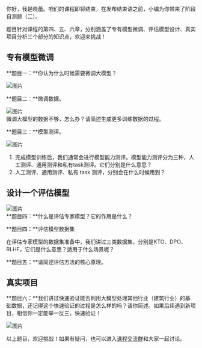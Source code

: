你好，我是晓蕾。咱们的课程即将结束，在发布结束语之前，小编为你带来了阶段自测题（二）。

题目针对课程的第四、五、六章，分别涵盖了专有模型微调、评估模型设计、真实项目分析三个部分的知识点，欢迎来挑战！

## 专有模型微调

**题目一：**你认为什么时候需要微调大模型？

![图片](https://static001.geekbang.org/resource/image/17/71/1768800b28fa3eyy9ff112386846e971.png?wh=1920x899)

**题目二：**微调数据。

![图片](https://static001.geekbang.org/resource/image/aa/24/aa997b81662c712a6311d4636ab3yy24.png?wh=1920x872)  
微调大模型的数据不够，怎么办？请简述生成更多训练数据的过程。

**题目三：**模型测评。

![图片](https://static001.geekbang.org/resource/image/bb/yy/bb3968cf8756ec7992a72849cc9c0fyy.png?wh=1920x1117)

1. 完成模型训练后，我们通常会进行模型能力测评。模型能力测评分为三种，人工测评、通用测评和私有task测评。它们分别是什么意思？
2. 人工测评、通用测评、私有 task 测评，分别会在什么时候用到？

## 设计一个评估模型

![图片](https://static001.geekbang.org/resource/image/23/17/23b33c4bf3ba997937776b3be252d217.png?wh=1920x663)  
**题目四：**什么是评估专家模型？它的作用是什么？

**题目四：**评估模型数据集

在评估专家模型的数据集准备中，我们讲过三类数据集，分别是KTO、DPO、RLHF，它们是什么意思？适用于什么场景呢？

**题目五：**请简述评估方法的核心原理。

## **真实项目**

**题目六：**我们讲过快速验证能否利用大模型处理其他行业（建筑行业）的基础数据，还记得这个快速验证的过程是怎么样的吗？请你简述。如果后续遇到新项目，相信你一定能举一反三，快速验证！

![图片](https://static001.geekbang.org/resource/image/e0/c8/e0c8bed3faa10d6e79a5bb53e3b91fc8.png?wh=1734x417)

以上题目，欢迎挑战！如果有疑问，也可以进入[课程交流群](https://jsj.top/f/hm26hN)和大家一起讨论。